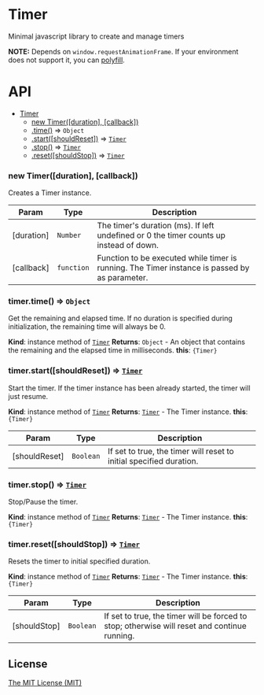 # Timer

Minimal javascript library to create and manage timers

**NOTE:** Depends on `window.requestAnimationFrame`. If your environment does not support it, you can [polyfill](https://github.com/darius/requestAnimationFrame).

# API

* [Timer](#Timer)
    * [new Timer([duration], [callback])](#new_Timer_new)
    * [.time()](#Timer+time) ⇒ <code>Object</code>
    * [.start([shouldReset])](#Timer+start) ⇒ <code>[Timer](#Timer)</code>
    * [.stop()](#Timer+stop) ⇒ <code>[Timer](#Timer)</code>
    * [.reset([shouldStop])](#Timer+reset) ⇒ <code>[Timer](#Timer)</code>

<a name="new_Timer_new"></a>

### new Timer([duration], [callback])
Creates a Timer instance.

| Param | Type | Description |
| --- | --- | --- |
| [duration] | <code>Number</code> | The timer's duration (ms). If left undefined or 0 the timer counts up instead of down. |
| [callback] | <code>function</code> | Function to be executed while timer is running. The Timer instance is passed by as parameter. |

<a name="Timer+time"></a>

### timer.time() ⇒ <code>Object</code>
Get the remaining and elapsed time.
If no duration is specified during initialization, the remaining time will always be 0.

**Kind**: instance method of <code>[Timer](#Timer)</code>
**Returns**: <code>Object</code> - An object that contains the remaining and the elapsed time in milliseconds.
**this**: <code>{Timer}</code>
<a name="Timer+start"></a>

### timer.start([shouldReset]) ⇒ <code>[Timer](#Timer)</code>
Start the timer.
If the timer instance has been already started, the timer will just resume.

**Kind**: instance method of <code>[Timer](#Timer)</code>
**Returns**: <code>[Timer](#Timer)</code> - The Timer instance.
**this**: <code>{Timer}</code>

| Param | Type | Description |
| --- | --- | --- |
| [shouldReset] | <code>Boolean</code> | If set to true, the timer will reset to initial specified duration. |

<a name="Timer+stop"></a>

### timer.stop() ⇒ <code>[Timer](#Timer)</code>
Stop/Pause the timer.

**Kind**: instance method of <code>[Timer](#Timer)</code>
**Returns**: <code>[Timer](#Timer)</code> - The Timer instance.
**this**: <code>{Timer}</code>
<a name="Timer+reset"></a>

### timer.reset([shouldStop]) ⇒ <code>[Timer](#Timer)</code>
Resets the timer to initial specified duration.

**Kind**: instance method of <code>[Timer](#Timer)</code>
**Returns**: <code>[Timer](#Timer)</code> - The Timer instance.
**this**: <code>{Timer}</code>

| Param | Type | Description |
| --- | --- | --- |
| [shouldStop] | <code>Boolean</code> | If set to true, the timer will be forced to stop; otherwise will reset and continue running. |

## License

[The MIT License (MIT)](https://georapbox.mit-license.org/@2018)
